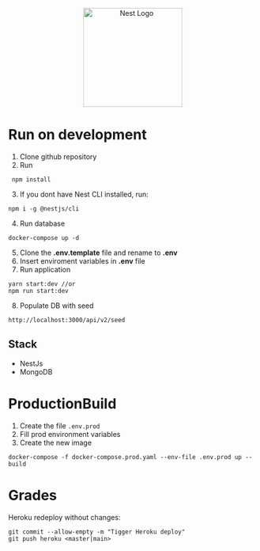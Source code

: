 <p align="center">
  <a href="http://nestjs.com/" target="blank"><img src="https://nestjs.com/img/logo-small.svg" width="200" alt="Nest Logo" /></a>
</p>

# Run on development
1. Clone github repository
2. Run
```
 npm install
```
3. If you dont have Nest CLI installed, run:
```
npm i -g @nestjs/cli
```
4. Run database
```
docker-compose up -d
```
5. Clone the __.env.template__ file and rename to __.env__
6. Insert enviroment variables in __.env__ file
7. Run application
```
yarn start:dev //or
npm run start:dev
```
8. Populate DB with seed
```
http://localhost:3000/api/v2/seed
```

## Stack
 * NestJs
 * MongoDB

# ProductionBuild
1. Create the file ```.env.prod```
2. Fill prod environment variables
3. Create the new image
```
docker-compose -f docker-compose.prod.yaml --env-file .env.prod up --build
```



# Grades
Heroku redeploy without changes:
```
git commit --allow-empty -m "Tigger Heroku deploy"
git push heroku <master|main>
```